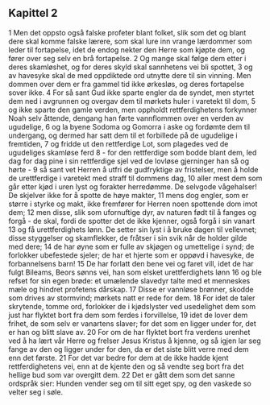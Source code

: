 ## Kapittel 2

1 Men det oppsto også falske profeter blant folket, slik som det og blant dere skal komme falske lærere, som skal lure inn vrange lærdommer som leder til fortapelse, idet de endog nekter den Herre som kjøpte dem, og fører over seg selv en brå fortapelse.
2 Og mange skal følge dem etter i deres skamløshet, og for deres skyld skal sannhetens vei bli spottet,
3 og av havesyke skal de med oppdiktede ord utnytte dere til sin vinning. Men dommen over dem er fra gammel tid ikke ørkesløs, og deres fortapelse sover ikke.
4 For så sant Gud ikke sparte engler da de syndet, men styrtet dem ned i avgrunnen og overgav dem til mørkets huler i varetekt til dom,
5 og ikke sparte den gamle verden, men oppholdt rettferdighetens forkynner Noah selv åttende, dengang han førte vannflommen over en verden av ugudelige,
6 og la byene Sodoma og Gomorra i aske og fordømte dem til undergang, og dermed har satt dem til et forbillede på de ugudelige i fremtiden,
7 og fridde ut den rettferdige Lot, som plagedes ved de ugudeliges skamløse ferd
8 - for den rettferdige som bodde blant dem, led dag for dag pine i sin rettferdige sjel ved de lovløse gjerninger han så og hørte -
9 så sant vet Herren å utfri de gudfryktige av fristelser, men å holde de urettferdige i varetekt med straff til dommens dag,
10 aller mest dem som går etter kjød i uren lyst og forakter herredømme. De selvgode vågehalser! De skjelver ikke for å spotte de høye makter,
11 mens dog engler, som er større i styrke og makt, ikke fremfører for Herren noen spottende dom imot dem;
12 men disse, slik som ufornuftige dyr, av naturen født til å fanges og forgå - de skal, fordi de spotter det de ikke kjenner, også forgå i sin vanart
13 og få urettferdighets lønn. De setter sin lyst i å bruke dagen til vellevnet; disse styggelser og skamflekker, de fråtser i sin svik når de holder gilde med dere;
14 de har øyne som er fulle av skjøgen og umettelige i synd; de forlokker ubefestede sjeler; de har et hjerte som er oppøvd i havesyke, de forbannelsens barn!
15 De har forlatt den bene vei og faret vill, idet de har fulgt Bileams, Beors sønns vei, han som elsket urettferdighets lønn
16 og ble refset for sin egen brøde: et umælende slavedyr talte med et menneskes mæle og hindret profetens dårskap.
17 Disse er vannløse brønner, skodde som drives av stormvind; mørkets natt er rede for dem.
18 For idet de taler skrytende, tomme ord, forlokker de i kjødslyster ved usedelighet dem som just har flyktet bort fra dem som ferdes i forvillelse,
19 idet de lover dem frihet, de som selv er vanartens slaver; for det som en ligger under for, det er han og blitt slave av.
20 For om de har flyktet bort fra verdens urenhet ved å ha lært vår Herre og frelser Jesus Kristus å kjenne, og så igjen lar seg fange av den og ligger under for den, da er det siste blitt verre med dem enn det første.
21 For det var bedre for dem at de ikke hadde kjent rettferdighetens vei, enn at de kjente den og så vendte seg bort fra det hellige bud som var overgitt dem.
22 Det er gått dem som det sanne ordspråk sier: Hunden vender seg om til sitt eget spy, og den vaskede so velter seg i søle.
